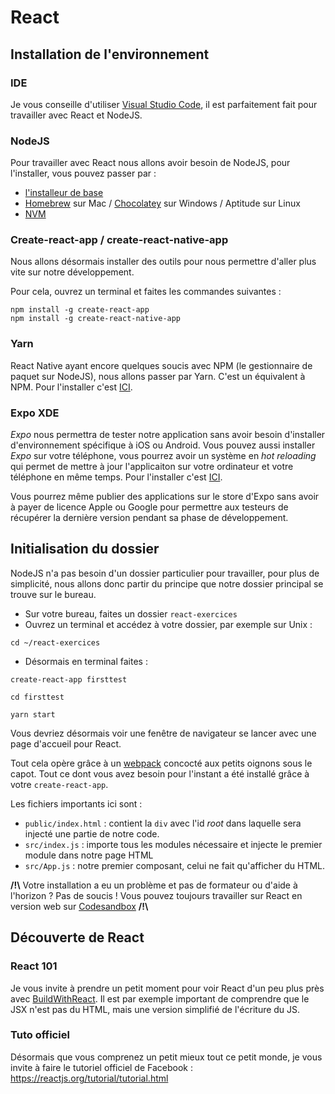 # React

## Installation de l'environnement

### IDE

Je vous conseille d'utiliser [Visual Studio Code](https://code.visualstudio.com/), il est parfaitement fait pour travailler avec React et NodeJS.

### NodeJS

Pour travailler avec React nous allons avoir besoin de NodeJS, pour l'installer, vous pouvez passer par :
* [l'installeur de base](https://nodejs.org/en/)
* [Homebrew](https://brew.sh/index_fr) sur Mac / [Chocolatey](https://chocolatey.org/) sur Windows / Aptitude sur Linux
* [NVM](https://github.com/creationix/nvm#install-script)


### Create-react-app / create-react-native-app

Nous allons désormais installer des outils pour nous permettre d'aller plus vite sur notre développement.

Pour cela, ouvrez un terminal et faites les commandes suivantes :

```
npm install -g create-react-app
npm install -g create-react-native-app
```

### Yarn

React Native ayant encore quelques soucis avec NPM (le gestionnaire de paquet sur NodeJS), nous allons passer par Yarn. C'est un équivalent à NPM. Pour l'installer c'est [ICI](https://yarnpkg.com/en/docs/install#mac-stable).


### Expo XDE

 _Expo_ nous permettra de tester notre application sans avoir besoin d'installer d'environnement spécifique à iOS ou Android.
Vous pouvez aussi installer _Expo_ sur votre téléphone, vous pourrez avoir un système en _hot_ _reloading_ qui permet de mettre à jour l'applicaiton sur votre ordinateur et votre téléphone en même temps.
Pour l'installer c'est [ICI](https://github.com/expo/xde/releases).

Vous pourrez même publier des applications sur le store d'Expo sans avoir à payer de licence Apple ou Google pour permettre aux testeurs de récupérer la dernière version pendant sa phase de développement.

## Initialisation du dossier

NodeJS n'a pas besoin d'un dossier particulier pour travailler, pour plus de simplicité, nous allons donc partir du principe que notre dossier principal se trouve sur le bureau.

* Sur votre bureau, faites un dossier `react-exercices`
* Ouvrez un terminal et accédez à votre dossier, par exemple sur Unix :
```
cd ~/react-exercices
```
* Désormais en terminal faites :
```
create-react-app firsttest

cd firsttest

yarn start
```

Vous devriez désormais voir une fenêtre de navigateur se lancer avec une page d'accueil pour React.

Tout cela opère grâce à un [webpack](https://webpack.js.org/) concocté aux petits oignons sous le capot. Tout ce dont vous avez besoin pour l'instant a été installé grâce à votre `create-react-app`.

Les fichiers importants ici sont :
* `public/index.html` : contient la `div` avec l'id _root_ dans laquelle sera injecté une partie de notre code.
* `src/index.js` : importe tous les modules nécessaire et injecte le premier module dans notre page HTML
* `src/App.js` : notre premier composant, celui ne fait qu'afficher du HTML.


**/!\\** Votre installation a eu un problème et pas de formateur ou d'aide à l'horizon ? Pas de soucis ! Vous pouvez toujours travailler sur React en version web sur [Codesandbox](https://codesandbox.io/s/new) **/!\\**



## Découverte de React

### React 101

Je vous invite à prendre un petit moment pour voir React d'un peu plus près avec [BuildWithReact](http://buildwithreact.com/tutorial). Il est par exemple important de comprendre que le JSX n'est pas du HTML, mais une version simplifié de l'écriture du JS.

### Tuto officiel

Désormais que vous comprenez un petit mieux tout ce petit monde, je vous invite à faire le tutoriel officiel de Facebook : https://reactjs.org/tutorial/tutorial.html


